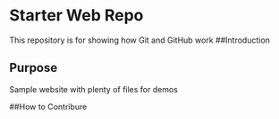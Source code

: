 # Starter Web Repo

This repository is for showing how Git and GitHub work
##Introduction


## Purpose

Sample website with plenty of files for demos

##How to Contribure